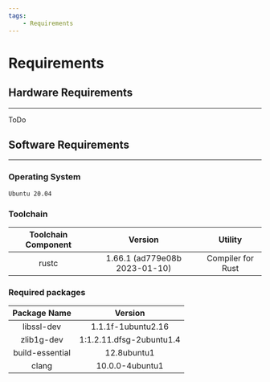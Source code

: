 ```yaml
---
tags:
    - Requirements
---
```


# Requirements

## Hardware Requirements
---
ToDo

## Software Requirements
---
### Operating System
`Ubuntu 20.04`

### Toolchain
| Toolchain Component   | Version                       | Utility         |
|:---:                  |:---:                          | :---:           |
|rustc                  | 1.66.1 (ad779e08b 2023-01-10) |Compiler for Rust|

### Required packages

| Package Name   | Version                |
|:---:           |:---:                   |
|libssl-dev      |1.1.1f-1ubuntu2.16      |
|zlib1g-dev      |1:1.2.11.dfsg-2ubuntu1.4|
|build-essential |12.8ubuntu1             |
|clang           |10.0.0-4ubuntu1         |